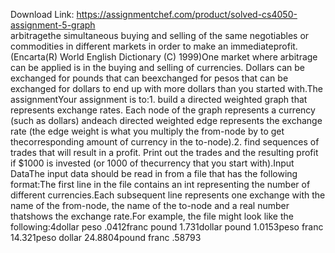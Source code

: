 Download Link: https://assignmentchef.com/product/solved-cs4050-assignment-5-graph
<br>
arbitragethe simultaneous buying and selling of the same negotiables or commodities in different markets in order to make an immediateprofit. (Encarta(R) World English Dictionary (C) 1999)One market where arbitrage can be applied is in the buying and selling of currencies. Dollars can be exchanged for pounds that can beexchanged for pesos that can be exchanged for dollars to end up with more dollars than you started with.The assignmentYour assignment is to:1. build a directed weighted graph that represents exchange rates. Each node of the graph represents a currency (such as dollars) andeach directed weighted edge represents the exchange rate (the edge weight is what you multiply the from-node by to get thecorresponding amount of currency in the to-node).2. find sequences of trades that will result in a profit. Print out the trades and the resulting profit if $1000 is invested (or 1000 of thecurrency that you start with).Input DataThe input data should be read in from a file that has the following format:The first line in the file contains an int representing the number of different currencies.Each subsequent line represents one exchange with the name of the from-node, the name of the to-node and a real number thatshows the exchange rate.For example, the file might look like the following:4dollar peso .0412franc pound 1.731dollar pound 1.0153peso franc 14.321peso dollar 24.8804pound franc .58793